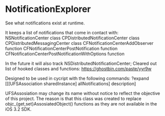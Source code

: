 NotificationExplorer
====================

See what notifications exist at runtime.

It keeps a list of notifications that come in contact with:
   NSNotificationCenter class
   CPDistributedNotificationCenter class
   CPDistributedMessagingCenter class
   CFNotificationCenterAddObserver function
   CFNotificationCenterPostNotification function
   CFNotificationCenterPostNotificationWithOptions function

In the future it will also track NSDistributedNotificationCenter;
Cleared out list of hooked classes and functions: https://ghostbin.com/paste/yyr9w

Designed to be used in cycript with the following commands:
?expand
[[[UFSAssociation sharedInstance] allNotifications] description]

UFSAssosiation may change its name without notice to reflect the objective of this project. The reason is that this class was created to replace objc_{get,set}AssosiatedObject() functions as they are not available in the iOS 3.2 SDK.
